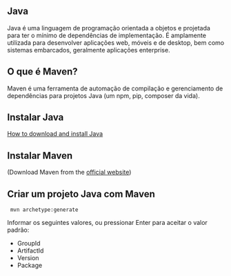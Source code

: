 ## Java

Java é uma linguagem de programação orientada a objetos e projetada para ter o mínimo de dependências de implementação. É amplamente utilizada para desenvolver aplicações web, móveis e de desktop, bem como sistemas embarcados, geralmente aplicações enterprise.

## O que é Maven?

Maven é uma ferramenta de automação de compilação e gerenciamento de dependências para projetos Java (um npm, pip, composer da vida).

## Instalar Java

[How to download and install Java](https://www.java.com/en/download/help/download_options.html)

## Instalar Maven

(Download Maven from the [official website](https://maven.apache.org/download.cgi))

## Criar um projeto Java com Maven

```
 mvn archetype:generate
```
Informar os seguintes valores, ou pressionar Enter para aceitar o valor padrão:
- GroupId
- ArtifactId
- Version
- Package

